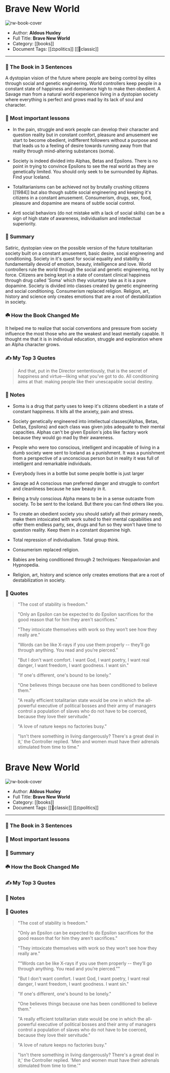 # Brave New World

![rw-book-cover](https://is3-ssl.mzstatic.com/image/thumb/Publication128/v4/38/f3/eb/38f3eb29-adec-6a5a-03a1-bd38542d4ee4/9789897786778.jpg/736x1105w.jpg)

- Author: **Aldous Huxley**
- Full Title: **Brave New World**
- Category: [[books]]
- Document Tags: [[⚖️politics]] [[📖classic]] 
---
### 🚀 The Book in 3 Sentences
A dystopian vision of the future where people are being control by elites through social and genetic engineering. World controllers keep people in a constant state of happiness and dominance high to make then obedient. A Savage man from a natural world experience living in a dystopian society where everything is perfect and grows mad by its lack of soul and character.

### 🎨 Most important lessons
- In the pain, struggle and work people can develop their character and question reality but in constant comfort, pleasure and amusement we start to become obedient, indifferent followers without a purpose and that leads us to a feeling of desire towards running away from that reality through mind-altering substances (soma).

- Society is indeed divided into Alphas, Betas and Epsilons. There is no point in trying to convince Epsilons to see the real world as they are genetically limited. You should only seek to be surrounded by Alphas. Find your Iceland.

- Totalitarianisms can be achieved not by brutally crushing citizens [[1984]] but also though subtle social engineering and keeping it's citizens in a constant amusement. Consumerism, drugs, sex, food, pleasure and dopamine are means of subtle social control.

- Anti social behaviors (do not mistake with a lack of social skills) can be a sign of high state of awareness, individualism and intellectual superiority.

### 📒 Summary
Satiric, dystopian view on the possible version of the future totalitarian society built on a constant amusement, basic desire, social engineering and conditioning. 
Society in it's quest for social equality and stability is fundamentally devoid of emotion, beauty, intelligence and love. World controllers rule the world through the social and genetic engineering, not by force. Citizens are being kept in a state of constant clinical happiness through drug called 'Soma' which they voluntary take as it is a pure dopamine. Society is divided into classes created by genetic engineering and social conditioning. Consumerism replaced religion. Religion, art, history and science only creates emotions that are a root of destabilization in society.

### ☘️ How the Book Changed Me
It helped me to realize that social conventions and pressure from society influence the most those who are the weakest and least mentally capable. It thought me that it is in individual education, struggle and exploration where an Alpha character grows.

### ✍️ My Top 3 Quotes

>And that, put in the Director sententiously, that is the secret of happiness and virtue—liking what you’ve got to do. All conditioning aims at that: making people like their unescapable social destiny.


### 📝 Notes
- Soma is a drug that party uses to keep it's citizens obedient in a state of constant happiness. It kills all the anxiety, pain and stress.

- Society genetically engineered into intellectual classes(Alphas, Betas, Deltas, Epsilons) and each class was given jobs adequate to their mental capacities. Alphas can't be given Epsilon's jobs like factory work because they would go mad by their awareness.

- People who were too conscious, intelligent and incapable of living in a dumb society were sent to Iceland as a punishment. It was a punishment from a perspective of a unconscious person but in reality it was full of intelligent and remarkable individuals.

- Everybody lives in a bottle but some people bottle is just larger

- Savage ad A conscious man preferred danger and struggle to comfort and cleanliness because he saw beauty in it.

- Being a truly conscious Alpha means to be in a sense outcaste from society. To be sent to the Iceland. But there you can find others like you.

- To create an obedient society you should satisfy all their primary needs, make them intoxicated with work suited to their mental capabilities and offer them endless party, sex, drugs and fun so they won't have time to question reality. Keep them in a constant dopamine high.
- Total repression of individualism. Total group think.

- Consumerism replaced religion.

- Babies are being conditioned through 2 techniques: Neopavlovian and Hypnopedia.

- Religion, art, history and science only creates emotions that are a root of destabilization in society.


### 📜 Quotes

> "The cost of stability is freedom."

> "Only an Epsilon can be expected to do Epsilon sacrifices for the good reason that for him they aren't sacrifices."

> "They intoxicate themselves with work so they won’t see how they really are."

> “Words can be like X-rays if you use them properly -- they’ll go through anything. You read and you’re pierced.”

> "But I don't want comfort. I want God, I want poetry, I want real danger, I want freedom, I want goodness. I want sin."

> "If one's different, one's bound to be lonely."

> "One believes things because one has been conditioned to believe them."

> "A really efficient totalitarian state would be one in which the all-powerful executive of political bosses and their army of managers control a population of slaves who do not have to be coerced, because they love their servitude."

> "A love of nature keeps no factories busy."

> "Isn't there something in living dangerously?
There's a great deal in it,' the Controller replied. 'Men and women must have their adrenals stimulated from time to time."

# Brave New World

![rw-book-cover](https://is3-ssl.mzstatic.com/image/thumb/Publication128/v4/38/f3/eb/38f3eb29-adec-6a5a-03a1-bd38542d4ee4/9789897786778.jpg/736x1105w.jpg)

- Author: **Aldous Huxley**
- Full Title: **Brave New World**
- Category: [[books]]
- Document Tags: [[📖classic]] [[⚖politics]] 
---
### 🚀 The Book in 3 Sentences

### 🎨 Most important lessons

### 📒 Summary

### ☘️ How the Book Changed Me

### ✍️ My Top 3 Quotes

### 📝 Notes

### 📜 Quotes

>"The cost of stability is freedom."

>"Only an Epsilon can be expected to do Epsilon sacrifices for the good reason that for him they aren't sacrifices."

>"They intoxicate themselves with work so they won’t see how they really are."

>"“Words can be like X-rays if you use them properly -- they’ll go through anything. You read and you’re pierced.”"

>"But I don't want comfort. I want God, I want poetry, I want real danger, I want freedom, I want goodness. I want sin."

>"If one's different, one's bound to be lonely."

>"One believes things because one has been conditioned to believe them."

>"A really efficient totalitarian state would be one in which the all-powerful executive of political bosses and their army of managers control a population of slaves who do not have to be coerced, because they love their servitude."

>"A love of nature keeps no factories busy."

>"Isn't there something in living dangerously?
>There's a great deal in it,' the Controller replied. 'Men and women must have their adrenals stimulated from time to time.'"

